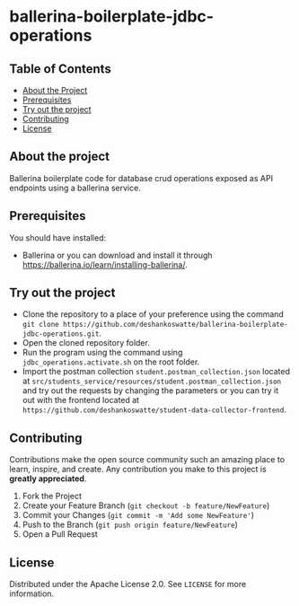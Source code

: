 # ballerina-boilerplate-jdbc-operations

## Table of Contents

* [About the Project](#about-the-project)
* [Prerequisites](#prerequisites)
* [Try out the project](#try-out-the-project)
* [Contributing](#contributing)
* [License](#license)

## About the project

Ballerina boilerplate code for database crud operations exposed as API endpoints using a ballerina service.

## Prerequisites

You should have installed:
- Ballerina or you can download and install it through https://ballerina.io/learn/installing-ballerina/.

## Try out the project

- Clone the repository to a place of your preference using the command `git clone https://github.com/deshankoswatte/ballerina-boilerplate-jdbc-operations.git`.
- Open the cloned repository folder.
- Run the program using the command using `jdbc_operations.activate.sh` on the root folder.
- Import the postman collection `student.postman_collection.json` located at `src/students_service/resources/student.postman_collection.json` and try out the requests by changing the parameters or you can try it out with the frontend located at `https://github.com/deshankoswatte/student-data-collector-frontend`.

## Contributing

Contributions make the open source community such an amazing place to learn, inspire, and create. Any contribution you make to this project is **greatly appreciated**.

1. Fork the Project
2. Create your Feature Branch (`git checkout -b feature/NewFeature`)
3. Commit your Changes (`git commit -m 'Add some NewFeature'`)
4. Push to the Branch (`git push origin feature/NewFeature`)
5. Open a Pull Request

## License

Distributed under the Apache License 2.0. See `LICENSE` for more information.


